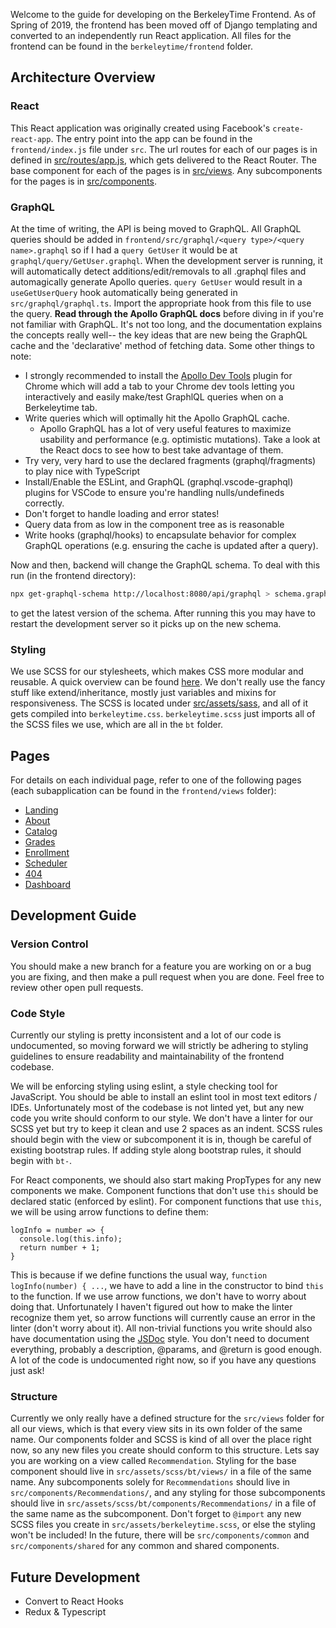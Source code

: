 Welcome to the guide for developing on the BerkeleyTime Frontend. As of Spring of 2019, the frontend has been moved off of Django templating and converted to an independently run React application. All files for the frontend can be found in the `berkeleytime/frontend` folder.

## Architecture Overview

### React

This React application was originally created using Facebook's `create-react-app`. The entry point into the app can be found in the `frontend/index.js` file under `src`. The url routes for each of our pages is in defined in [src/routes/app.js](https://github.com/asuc-octo/berkeleytime/blob/master/frontend/src/routes/app.js), which gets delivered to the React Router. The base component for each of the pages is in [src/views](https://github.com/asuc-octo/berkeleytime/tree/master/frontend/src/views). Any subcomponents for the pages is in [src/components](https://github.com/asuc-octo/berkeleytime/tree/master/frontend/src/components).

### GraphQL 

At the time of writing, the API is being moved to GraphQL. All GraphQL queries should be added in `frontend/src/graphql/<query type>/<query name>.graphql` so if I had a `query GetUser` it would be at `graphql/query/GetUser.graphql`. When the development server is running, it will automatically detect additions/edit/removals to all .graphql files and automagically generate Apollo queries. `query GetUser` would result in a `useGetUserQuery` hook automatically being generated in `src/graphql/graphql.ts`. Import the appropriate hook from this file to use the query. **Read through the Apollo GraphQL docs** before diving in if you're not familiar with GraphQL. It's not too long, and the documentation explains the concepts really well-- the key ideas that are new being the GraphQL cache and the 'declarative' method of fetching data. Some other things to note:

 - I strongly recommended to install the [Apollo Dev Tools](https://chrome.google.com/webstore/detail/apollo-client-developer-t/jdkknkkbebbapilgoeccciglkfbmbnfm?hl=en-US) plugin for Chrome which will add a tab to your Chrome dev tools letting you interactively and easily make/test GraphlQL queries when on a Berkeleytime tab.
 - Write queries which will optimally hit the Apollo GraphQL cache.
   - Apollo GraphQL has a lot of very useful features to maximize usability and performance (e.g. optimistic mutations). Take a look at the React docs to see how to best take advantage of them.
 - Try very, very hard to use the declared fragments (graphql/fragments) to play nice with TypeScript
 - Install/Enable the ESLint, and GraphQL (graphql.vscode-graphql) plugins for VSCode to ensure you're handling nulls/undefineds correctly.
 - Don't forget to handle loading and error states!
 - Query data from as low in the component tree as is reasonable
 - Write hooks (graphql/hooks) to encapsulate behavior for complex GraphQL operations (e.g. ensuring the cache is updated after a query).

Now and then, backend will change the GraphQL schema. To deal with this run (in the frontend directory):

```bash
npx get-graphql-schema http://localhost:8080/api/graphql > schema.graphql
```

to get the latest version of the schema. After running this you may have to restart the development server so it picks up on the new schema.

### Styling

We use SCSS for our stylesheets, which makes CSS more modular and reusable. A quick overview can be found [here](https://sass-lang.com/guide). We don't really use the fancy stuff like extend/inheritance, mostly just variables and mixins for responsiveness. The SCSS is located under [src/assets/sass](https://github.com/asuc-octo/berkeleytime/tree/master/frontend/src/assets/sass), and all of it gets compiled into `berkeleytime.css`. `berkeleytime.scss` just imports all of the SCSS files we use, which are all in the `bt` folder.

## Pages

For details on each individual page, refer to one of the following pages (each subapplication can be found in the `frontend/views` folder):
* [Landing]()
* [About]()
* [Catalog]()
* [Grades]()
* [Enrollment]()
* [Scheduler]()
* [404]()
* [Dashboard]()

## Development Guide

### Version Control

You should make a new branch for a feature you are working on or a bug you are fixing, and then make a pull request when you are done. Feel free to review other open pull requests.

### Code Style

Currently our styling is pretty inconsistent and a lot of our code is undocumented, so moving forward we will strictly be adhering to styling guidelines to ensure readability and maintainability of the frontend codebase.

We will be enforcing styling using eslint, a style checking tool for JavaScript. You should be able to install an eslint tool in most text editors / IDEs. Unfortunately most of the codebase is not linted yet, but any new code you write should conform to our style. We don't have a linter for our SCSS yet but try to keep it clean and use 2 spaces as an indent. SCSS rules should begin with the view or subcomponent it is in, though be careful of existing bootstrap rules. If adding style along bootstrap rules, it should begin with `bt-`.

For React components, we should also start making PropTypes for any new components we make. Component functions that don't use `this` should be declared static (enforced by eslint). For component functions that use `this`, we will be using arrow functions to define them:

```
logInfo = number => {
  console.log(this.info);
  return number + 1;
}
```

This is because if we define functions the usual way, `function logInfo(number) { ...`, we have to add a line in the constructor to bind `this` to the function. If we use arrow functions, we don't have to worry about doing that. Unfortunately I haven't figured out how to make the linter recognize them yet, so arrow functions will currently cause an error in the linter (don't worry about it). All non-trivial functions you write should also have documentation using the [JSDoc](https://en.wikipedia.org/wiki/JSDoc) style. You don't need to document everything, probably a description, @params, and @return is good enough. A lot of the code is undocumented right now, so if you have any questions just ask!

### Structure

Currently we only really have a defined structure for the `src/views` folder for all our views, which is that every view sits in its own folder of the same name. Our components folder and SCSS is kind of all over the place right now, so any new files you create should conform to this structure. Lets say you are working on a view called `Recommendation`. Styling for the base component should live in `src/assets/scss/bt/views/` in a file of the same name. Any subcomponents solely for `Recommendations` should live in `src/components/Recommendations/`, and any styling for those subcomponents should live in `src/assets/scss/bt/components/Recommendations/` in a file of the same name as the subcomponent. Don't forget to `@import` any new SCSS files you create in `src/assets/berkeleytime.scss`, or else the styling won't be included! In the future, there will be `src/components/common` and `src/components/shared` for any common and shared components.

## Future Development
* Convert to React Hooks
* Redux & Typescript
